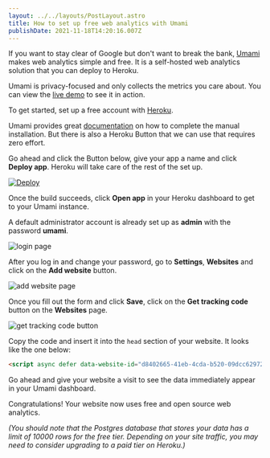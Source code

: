 ```yaml
---
layout: ../../layouts/PostLayout.astro
title: How to set up free web analytics with Umami
publishDate: 2021-11-18T14:20:16.007Z
---
```

If you want to stay clear of Google but don't want to break the bank, [Umami](https://umami.is) makes web analytics simple and free. It is a self-hosted web analytics solution that you can deploy to Heroku.

Umami is privacy-focused and only collects the metrics you care about. You can view the [live demo](https://app.umami.is/share/ISgW2qz8/flightphp.com) to see it in action.

To get started, set up a free account with [Heroku](https://www.heroku.com/home).

Umami provides great [documentation](https://umami.is/docs/running-on-heroku) on how to complete the manual installation. But there is also a Heroku Button that we can use that requires zero effort.

Go ahead and click the Button below, give your app a name and click **Deploy app**. Heroku will take care of the rest of the set up.

[![Deploy](https://www.herokucdn.com/deploy/button.svg)](https://heroku.com/deploy?template=https://github.com/mikecao/umami)

Once the build succeeds, click **Open app** in your Heroku dashboard to get to your Umami instance.

A default administrator account is already set up as **admin** with the password **umami**.

![login page](https://umami.is/login.png)

After you log in and change your password, go to **Settings**, **Websites** and click on the **Add website** button.

![add website page](https://umami.is/add-website.png)

Once you fill out the form and click **Save**, click on the **Get tracking code** button on the **Websites** page.

![get tracking code button](https://umami.is/get-tracking-code.png)

Copy the code and insert it into the `head` section of your website. It looks like the one below:

```html
<script async defer data-website-id="d8402665-41eb-4cda-b520-09dcc62972ce" src="https://your-umami-app.herokuapp.com/umami.js"></script>
```

Go ahead and give your website a visit to see the data immediately appear in your Umami dashboard.

Congratulations! Your website now uses free and open source web analytics.

*(You should note that the Postgres database that stores your data has a limit of 10000 rows for the free tier. Depending on your site traffic, you may need to consider upgrading to a paid tier on Heroku.)*